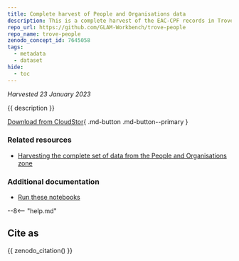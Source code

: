 ```yaml
---
title: Complete harvest of People and Organisations data
description: This is a complete harvest of the EAC-CPF records in Trove's People & Organisations zone.
repo_url: https://github.com/GLAM-Workbench/trove-people
repo_name: trove-people
zenodo_concept_id: 7645058
tags:
  - metadata
  - dataset
hide:
  - toc
---
```


*Harvested 23 January 2023*

{{ description }}

[Download from CloudStor](https://cloudstor.aarnet.edu.au/plus/s/3gyTJDJMsWWSKBi){ .md-button .md-button--primary }

### Related resources

* [Harvesting the complete set of data from the People and Organisations zone](complete_harvest.md) 

### Additional documentation

* [Run these notebooks](../#run-these-notebooks)

--8<-- "help.md"

## Cite as

{{ zenodo_citation() }}